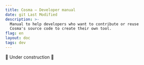 ```yaml
---
title: Cosma — Developer manual
date: git Last Modified
description: >-
  Manual to help developers who want to contribute or reuse
  Cosma's source code to create their own tool.
flag: en
layout: doc
tags: dev
---
```


🚧 Under construction 🚧

